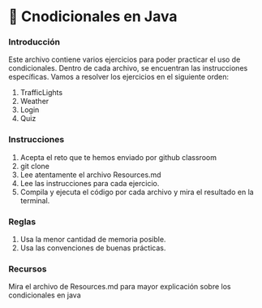 # :paperclip: Cnodicionales en Java

### Introducción
Este archivo contiene varios ejercicios para poder practicar el uso de condicionales. Dentro de cada archivo, se encuentran las instrucciones específicas. Vamos a resolver los ejercicios en el siguiente orden:

1. TrafficLights
2. Weather
3. Login
4. Quiz

### Instrucciones
1. Acepta el reto que te hemos enviado por github classroom 
2. git clone <repositorio>
3. Lee atentamente el archivo Resources.md 
4. Lee las instrucciones para cada ejercicio.
5. Compila y ejecuta el código por cada archivo y mira el resultado en la terminal.

### Reglas
1. Usa la menor cantidad de memoria posible.
2. Usa las convenciones de buenas prácticas.

### Recursos
Mira el archivo de Resources.md para mayor explicación sobre los condicionales en java
